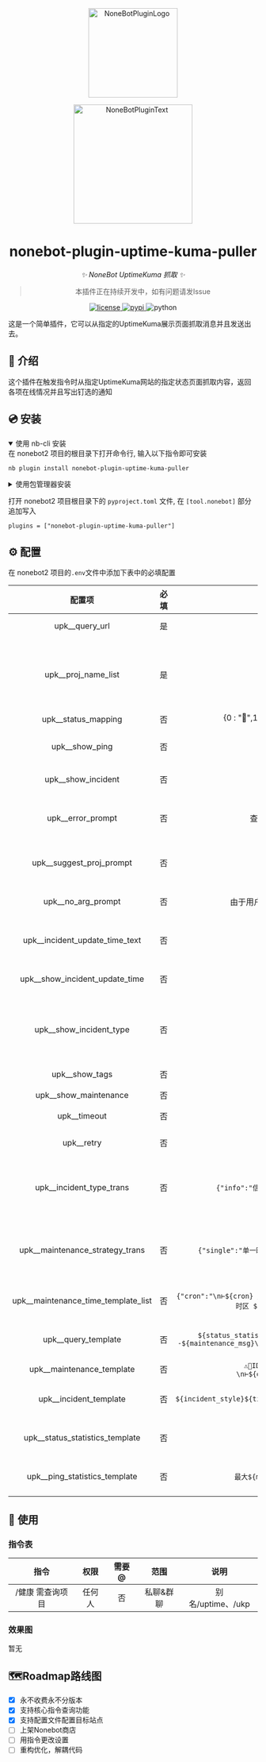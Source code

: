 <div align="center">
  <a href="https://v2.nonebot.dev/store"><img src="https://github.com/A-kirami/nonebot-plugin-template/blob/resources/nbp_logo.png" width="180" height="180" alt="NoneBotPluginLogo"></a>
  <br>
  <p><img src="https://github.com/A-kirami/nonebot-plugin-template/blob/resources/NoneBotPlugin.svg" width="240" alt="NoneBotPluginText"></p>
</div>

<div align="center">

# nonebot-plugin-uptime-kuma-puller

_✨ NoneBot UptimeKuma 抓取 ✨_

> 本插件正在持续开发中，如有问题请发Issue

<a href="./LICENSE">
    <img src="https://img.shields.io/github/license/bananaxiao2333/nonebot-plugin-uptime-kuma-puller.svg" alt="license">
</a>
<a href="https://pypi.python.org/pypi/nonebot-plugin-template">
    <img src="https://img.shields.io/pypi/v/nonebot-plugin-template.svg" alt="pypi">
</a>
<img src="https://img.shields.io/badge/python-3.9+-blue.svg" alt="python">

</div>

这是一个简单插件，它可以从指定的UptimeKuma展示页面抓取消息并且发送出去。

## 📖 介绍

这个插件在触发指令时从指定UptimeKuma网站的指定状态页面抓取内容，返回各项在线情况并且写出钉选的通知

## 💿 安装

<details open>
<summary>使用 nb-cli 安装</summary>
在 nonebot2 项目的根目录下打开命令行, 输入以下指令即可安装

    nb plugin install nonebot-plugin-uptime-kuma-puller

</details>

<details>
<summary>使用包管理器安装</summary>
在 nonebot2 项目的插件目录下, 打开命令行, 根据你使用的包管理器, 输入相应的安装命令

<details>
<summary>pip</summary>

    pip install nonebot-plugin-uptime-kuma-puller
</details>
</details>

打开 nonebot2 项目根目录下的 `pyproject.toml` 文件, 在 `[tool.nonebot]` 部分追加写入

    plugins = ["nonebot-plugin-uptime-kuma-puller"]

</details>

## ⚙️ 配置

在 nonebot2 项目的`.env`文件中添加下表中的必填配置

| 配置项 | 必填 | 默认值 | 说明 |
|:----:|:----:|:----:|:----:|
| upk__query_url | 是 | 无 | UptimeKuma 地址 |
| upk__proj_name_list | 是 | 无 | 需要监控的项目名称列表（需与 UptimeKuma 项目名称完全匹配） |
| upk__status_mapping | 否 | {0 : "🔴",1 : "🟢",2 : "🟡",3 : "🔵","unknow" : "❓"} | 状态标识 |
| upk__show_ping | 否 | True | 是否在结果中显示 Ping 测试结果 |
| upk__show_incident | 否 | True | 是否在结果中显示公告信息 |
| upk__error_prompt | 否 | 查询过程中发生错误，查询终止！ | 当发生致命错误时返回的提示信息（后附带错误信息） |
| upk__suggest_proj_prompt | 否 | 请选择需查项目 | 当未指定项目时，交互式选择的引导提示 |
| upk__no_arg_prompt | 否 | 由于用户未能提供有效参数，请重新触发指令 | 当参数缺失时返回的错误提示 |
| upk__incident_update_time_text | 否 | 🕰本通知更新于 | 公告信息中显示更新时间的前缀文本 |
| upk__show_incident_update_time | 否 | True | 是否在公告信息中显示最后更新时间 |
| upk__show_incident_type | 否 | True | 是否在公告信息中显示事故类型（如：信息/重要/危险） |
| upk__show_tags | 否 | True | 是否在结果中显示标签信息 |
| upk__show_maintenance | 否 | 是否显示维护信息 |
| upk__timeout | 否 | 30 | 超时时间（单位：秒） |
| upk__retry | 否 | 2 | 询问参数失败时的重试次数 |
| upk__incident_type_trans | 否 | `{"info":"信息","primary":"重要","danger":"危险"}` | 事故类型映射表，用于将英文类型关键词转换为中文描述 |
| upk__maintenance_strategy_trans | 否 | `{"single":"单一时间窗口","manual":"手动","cron":"命令调度"}` | 维护策略类型映射表，用于将英文类型关键词转换为中文描述 |
| upk__maintenance_time_template_list | 否 | `{"cron":"\n⊢${cron} 周期${duration}分钟（每${interval_day}天一次）\n⊢时区 ${timezone} ${timezone_offset}"}` | 维护策略描述模板映射表，支持变量替换 |
| upk__query_template | 否 | `***${title}***\n统计：${status_statistics_msg}\n${ping_statistics_msg}\n------${maintenance_msg}\n------\n${proj_msg}\n${incident_msg}\n******消耗时间${took_time}ms` | 查询结果模板，支持变量替换 |
| upk__maintenance_template | 否 | `⚠️🔵ID${id} ${title}（${strategy}）\n⊢${description}${maintenance_time}` | 否 | 维护消息模板 |
| upk__incident_template | 否 | `————\n📣${incident_style}${title}\n${content}${incident_update_time_ret}\n————` | 公告信息模板，支持变量替换 |
| upk__status_statistics_template | 否 | `${icon}:${number} ` | 状态统计模板，支持变量替换 |
| upk__ping_statistics_template | 否 | `最大${max}ms 最小${min}ms 平均${argv}ms` | PING统计模板，支持变量替换 |

## 🎉 使用
### 指令表
| 指令 | 权限 | 需要@ | 范围 | 说明 |
|:-----:|:----:|:----:|:----:|:----:|
| /健康 需查询项目 | 任何人 | 否 | 私聊&群聊 | 别名/uptime、/ukp |
### 效果图
暂无

## 🗺️Roadmap路线图
- [x] 永不收费永不分版本
- [x] 支持核心指令查询功能
- [x] 支持配置文件配置目标站点
- [ ] 上架Nonebot商店
- [ ] 用指令更改设置
- [ ] 重构优化，解耦代码
